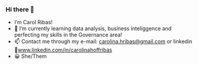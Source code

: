 ### Hi there 👋
- I’m Carol Ribas!
- 🌱 I’m currently learning data analysis, business inteliggence and perfecting my skills in the Governance area!
- 📫 Contact me through my e-mail: carolina.hribas@gmail.com or linkedin 🔗www.linkedin.com/in/carolinahoffribas
- 😀 She/Them


